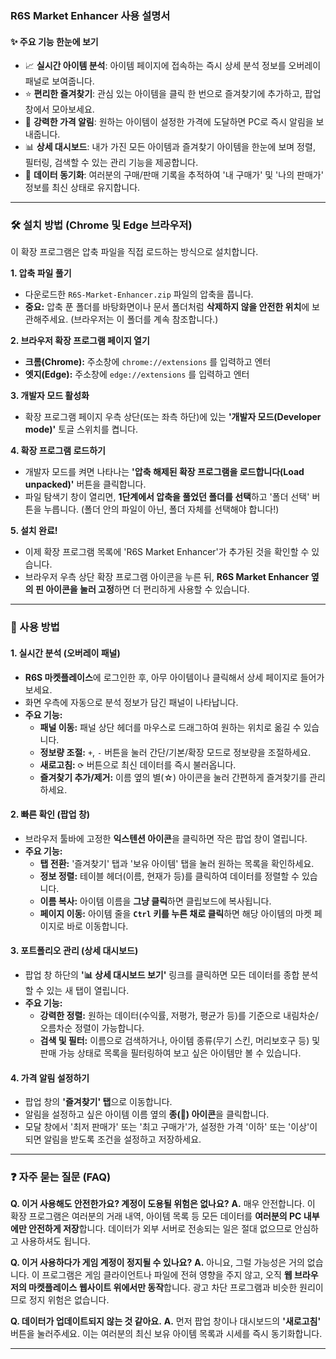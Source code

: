 ### R6S Market Enhancer 사용 설명서

#### ✨ 주요 기능 한눈에 보기

*   📈 **실시간 아이템 분석**: 아이템 페이지에 접속하는 즉시 상세 분석 정보를 오버레이 패널로 보여줍니다.
*   ⭐ **편리한 즐겨찾기**: 관심 있는 아이템을 클릭 한 번으로 즐겨찾기에 추가하고, 팝업 창에서 모아보세요.
*   🔔 **강력한 가격 알림**: 원하는 아이템이 설정한 가격에 도달하면 PC로 즉시 알림을 보내줍니다.
*   📊 **상세 대시보드**: 내가 가진 모든 아이템과 즐겨찾기 아이템을 한눈에 보며 정렬, 필터링, 검색할 수 있는 관리 기능을 제공합니다.
*   🔄 **데이터 동기화**: 여러분의 구매/판매 기록을 추적하여 '내 구매가' 및 '나의 판매가' 정보를 최신 상태로 유지합니다.

---

### 🛠️ 설치 방법 (Chrome 및 Edge 브라우저)

이 확장 프로그램은 압축 파일을 직접 로드하는 방식으로 설치합니다.

**1. 압축 파일 풀기**
   - 다운로드한 `R6S-Market-Enhancer.zip` 파일의 압축을 풉니다.
   - **중요:** 압축 푼 폴더를 바탕화면이나 문서 폴더처럼 **삭제하지 않을 안전한 위치**에 보관해주세요. (브라우저는 이 폴더를 계속 참조합니다.)

**2. 브라우저 확장 프로그램 페이지 열기**
   - **크롬(Chrome):** 주소창에 `chrome://extensions` 를 입력하고 엔터
   - **엣지(Edge):** 주소창에 `edge://extensions` 를 입력하고 엔터

**3. 개발자 모드 활성화**
   - 확장 프로그램 페이지 우측 상단(또는 좌측 하단)에 있는 **'개발자 모드(Developer mode)'** 토글 스위치를 켭니다.

**4. 확장 프로그램 로드하기**
   - 개발자 모드를 켜면 나타나는 **'압축 해제된 확장 프로그램을 로드합니다(Load unpacked)'** 버튼을 클릭합니다.
   - 파일 탐색기 창이 열리면, **1단계에서 압축을 풀었던 폴더를 선택**하고 '폴더 선택' 버튼을 누릅니다. (폴더 안의 파일이 아닌, 폴더 자체를 선택해야 합니다!)

**5. 설치 완료!**
   - 이제 확장 프로그램 목록에 'R6S Market Enhancer'가 추가된 것을 확인할 수 있습니다.
   - 브라우저 우측 상단 확장 프로그램 아이콘을 누른 뒤, **R6S Market Enhancer 옆의 핀 아이콘을 눌러 고정**하면 더 편리하게 사용할 수 있습니다.

---

### 🚀 사용 방법

#### 1. 실시간 분석 (오버레이 패널)
- **R6S 마켓플레이스**에 로그인한 후, 아무 아이템이나 클릭해서 상세 페이지로 들어가 보세요.
- 화면 우측에 자동으로 분석 정보가 담긴 패널이 나타납니다.
- **주요 기능:**
    - **패널 이동:** 패널 상단 헤더를 마우스로 드래그하여 원하는 위치로 옮길 수 있습니다.
    - **정보량 조절:** `+`, `-` 버튼을 눌러 간단/기본/확장 모드로 정보량을 조절하세요.
    - **새로고침:** `⟳` 버튼으로 최신 데이터를 즉시 불러옵니다.
    - **즐겨찾기 추가/제거:** 이름 옆의 별(☆) 아이콘을 눌러 간편하게 즐겨찾기를 관리하세요.

#### 2. 빠른 확인 (팝업 창)
- 브라우저 툴바에 고정한 **익스텐션 아이콘**을 클릭하면 작은 팝업 창이 열립니다.
- **주요 기능:**
    - **탭 전환:** '즐겨찾기' 탭과 '보유 아이템' 탭을 눌러 원하는 목록을 확인하세요.
    - **정보 정렬:** 테이블 헤더(이름, 현재가 등)를 클릭하여 데이터를 정렬할 수 있습니다.
    - **이름 복사:** 아이템 이름을 **그냥 클릭**하면 클립보드에 복사됩니다.
    - **페이지 이동:** 아이템 줄을 **`Ctrl` 키를 누른 채로 클릭**하면 해당 아이템의 마켓 페이지로 바로 이동합니다.

#### 3. 포트폴리오 관리 (상세 대시보드)
- 팝업 창 하단의 **'📊 상세 대시보드 보기'** 링크를 클릭하면 모든 데이터를 종합 분석할 수 있는 새 탭이 열립니다.
- **주요 기능:**
    - **강력한 정렬:** 원하는 데이터(수익률, 저평가, 평균가 등)를 기준으로 내림차순/오름차순 정렬이 가능합니다.
    - **검색 및 필터:** 이름으로 검색하거나, 아이템 종류(무기 스킨, 머리보호구 등) 및 판매 가능 상태로 목록을 필터링하여 보고 싶은 아이템만 볼 수 있습니다.

#### 4. 가격 알림 설정하기
- 팝업 창의 **'즐겨찾기' 탭**으로 이동합니다.
- 알림을 설정하고 싶은 아이템 이름 옆의 **종(🔔) 아이콘**을 클릭합니다.
- 모달 창에서 '최저 판매가' 또는 '최고 구매가'가, 설정한 가격 '이하' 또는 '이상'이 되면 알림을 받도록 조건을 설정하고 저장하세요.

---

### ❓ 자주 묻는 질문 (FAQ)

**Q. 이거 사용해도 안전한가요? 계정이 도용될 위험은 없나요?**
**A.** 매우 안전합니다. 이 확장 프로그램은 여러분의 거래 내역, 아이템 목록 등 모든 데이터를 **여러분의 PC 내부에만 안전하게 저장**합니다. 데이터가 외부 서버로 전송되는 일은 절대 없으므로 안심하고 사용하셔도 됩니다.

**Q. 이거 사용하다가 게임 계정이 정지될 수 있나요?**
**A.** 아니요, 그럴 가능성은 거의 없습니다. 이 프로그램은 게임 클라이언트나 파일에 전혀 영향을 주지 않고, 오직 **웹 브라우저의 마켓플레이스 웹사이트 위에서만 동작**합니다. 광고 차단 프로그램과 비슷한 원리이므로 정지 위험은 없습니다.

**Q. 데이터가 업데이트되지 않는 것 같아요.**
**A.** 먼저 팝업 창이나 대시보드의 **'새로고침'** 버튼을 눌러주세요. 이는 여러분의 최신 보유 아이템 목록과 시세를 즉시 동기화합니다.

---
